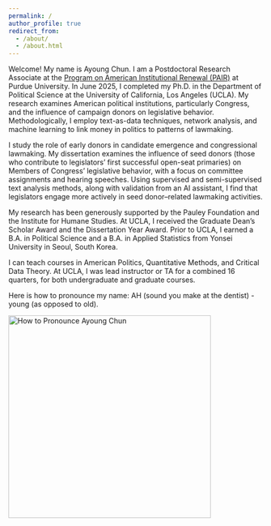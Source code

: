 ```yaml
---
permalink: /
author_profile: true
redirect_from: 
  - /about/
  - /about.html
---
```

<p>
  Welcome! My name is Ayoung Chun. I am a Postdoctoral Research Associate at the <a href="https://cla.purdue.edu/academic/polsci/research/labs/pair-program/index.html" target="_blank"> Program on American Institutional Renewal (PAIR)</a> at Purdue University. In June 2025, I completed my Ph.D. in the Department of Political Science at the University of California, Los Angeles (UCLA). My research examines American political institutions, particularly Congress, and the influence of campaign donors on legislative behavior. Methodologically, I employ text-as-data techniques, network analysis, and machine learning to link money in politics to patterns of lawmaking. </p>

<p> I study the role of early donors in candidate emergence and congressional lawmaking. My dissertation examines the influence of seed donors (those who contribute to legislators’ first successful open-seat primaries) on Members of Congress’ legislative behavior, with a focus on committee assignments and hearing speeches. Using supervised and semi-supervised text analysis methods, along with validation from an AI assistant, I find that legislators engage more actively in seed donor–related lawmaking activities.</p>

<p>  My research has been generously supported by the Pauley Foundation and the Institute for Humane Studies. At UCLA, I received the Graduate Dean’s Scholar Award and the Dissertation Year Award. Prior to UCLA, I earned a B.A. in Political Science and a B.A. in Applied Statistics from Yonsei University in Seoul, South Korea.</p>

<p> I can teach courses in American Politics, Quantitative Methods, and Critical Data Theory. At UCLA, I was lead instructor or TA for a combined 16 quarters, for both undergraduate and graduate courses.</p>

<p> Here is how to pronounce my name: AH (sound you make at the dentist) - young (as opposed to old). </p>

<img src="https://ayoungchun.github.io/images/sayname.jpg" alt="How to Pronounce Ayoung Chun" width="400"/>
